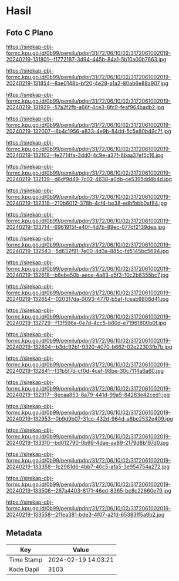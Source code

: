 # Hasil

## Foto C Plano

https://sirekap-obj-formc.kpu.go.id/0b99/pemilu/pdpr/31/72/06/10/02/3172061002019-20240219-131801--f1772187-3d94-445b-84a1-5b10a00b7663.jpg

https://sirekap-obj-formc.kpu.go.id/0b99/pemilu/pdpr/31/72/06/10/02/3172061002019-20240219-131854--8ae0148b-bf20-4e28-a1a2-80ab6e88a907.jpg

https://sirekap-obj-formc.kpu.go.id/0b99/pemilu/pdpr/31/72/06/10/02/3172061002019-20240219-131929--57a2f2fb-a66f-4ce3-8fc0-feaf964badb2.jpg

https://sirekap-obj-formc.kpu.go.id/0b99/pemilu/pdpr/31/72/06/10/02/3172061002019-20240219-132007--8b4c1956-a833-4e9b-84dd-5c5e80b49c7f.jpg

https://sirekap-obj-formc.kpu.go.id/0b99/pemilu/pdpr/31/72/06/10/02/3172061002019-20240219-132102--fe2714fa-3dd0-4c9e-a37f-8baa37ef5c16.jpg

https://sirekap-obj-formc.kpu.go.id/0b99/pemilu/pdpr/31/72/06/10/02/3172061002019-20240219-132139--d6df9d49-7c02-4638-a0db-ce5395dd4b4d.jpg

https://sirekap-obj-formc.kpu.go.id/0b99/pemilu/pdpr/31/72/06/10/02/3172061002019-20240219-132318--210b6012-378b-4cf4-be38-edbfbbb0af84.jpg

https://sirekap-obj-formc.kpu.go.id/0b99/pemilu/pdpr/31/72/06/10/02/3172061002019-20240219-133714--6961915f-e40f-4d7b-89ec-077df2139dea.jpg

https://sirekap-obj-formc.kpu.go.id/0b99/pemilu/pdpr/31/72/06/10/02/3172061002019-20240219-132543--5d632f91-7e00-4d3a-885c-fd5145bc5694.jpg

https://sirekap-obj-formc.kpu.go.id/0b99/pemilu/pdpr/31/72/06/10/02/3172061002019-20240219-132618--b8ebe50b-aece-4a83-a5f3-10c2b8355bc7.jpg

https://sirekap-obj-formc.kpu.go.id/0b99/pemilu/pdpr/31/72/06/10/02/3172061002019-20240219-132654--020317da-0093-4770-b5af-fceab9806d41.jpg

https://sirekap-obj-formc.kpu.go.id/0b99/pemilu/pdpr/31/72/06/10/02/3172061002019-20240219-132729--f13f596a-0e7d-4cc5-b80d-e71961800b0f.jpg

https://sirekap-obj-formc.kpu.go.id/0b99/pemilu/pdpr/31/72/06/10/02/3172061002019-20240219-132804--b3dc92b1-9320-4070-b662-02e22303fb7b.jpg

https://sirekap-obj-formc.kpu.go.id/0b99/pemilu/pdpr/31/72/06/10/02/3172061002019-20240219-132841--f31b5f7d-cf0d-4cef-98be-30c7114a6a60.jpg

https://sirekap-obj-formc.kpu.go.id/0b99/pemilu/pdpr/31/72/06/10/02/3172061002019-20240219-132917--8ecaa853-8a79-441d-99a5-84283e42ced1.jpg

https://sirekap-obj-formc.kpu.go.id/0b99/pemilu/pdpr/31/72/06/10/02/3172061002019-20240219-132953--0b9d9b07-31cc-432d-964d-a8be2532e409.jpg

https://sirekap-obj-formc.kpu.go.id/0b99/pemilu/pdpr/31/72/06/10/02/3172061002019-20240219-133310--bd012790-0b99-4dae-aa89-2179d8b197d0.jpg

https://sirekap-obj-formc.kpu.go.id/0b99/pemilu/pdpr/31/72/06/10/02/3172061002019-20240219-133358--1c2981d6-4bb7-40c5-afa5-3e954754a272.jpg

https://sirekap-obj-formc.kpu.go.id/0b99/pemilu/pdpr/31/72/06/10/02/3172061002019-20240219-133506--267a4403-8171-46ed-8365-bc8c22660e79.jpg

https://sirekap-obj-formc.kpu.go.id/0b99/pemilu/pdpr/31/72/06/10/02/3172061002019-20240219-133558--2f1ea381-bde3-4f07-a2fd-65383ff5a9b2.jpg


## Metadata

| Key        | Value               |
| ---------- | ------------------- |
| Time Stamp | 2024-02-19 14:03:21 |
| Kode Dapil | 3103                |



